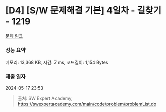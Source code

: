 # [D4] [S/W 문제해결 기본] 4일차 - 길찾기 - 1219 

[문제 링크](https://swexpertacademy.com/main/code/problem/problemDetail.do?contestProbId=AV14geLqABQCFAYD) 

### 성능 요약

메모리: 13,368 KB, 시간: 7 ms, 코드길이: 1,154 Bytes

### 제출 일자

2024-05-17 23:53



> 출처: SW Expert Academy, https://swexpertacademy.com/main/code/problem/problemList.do